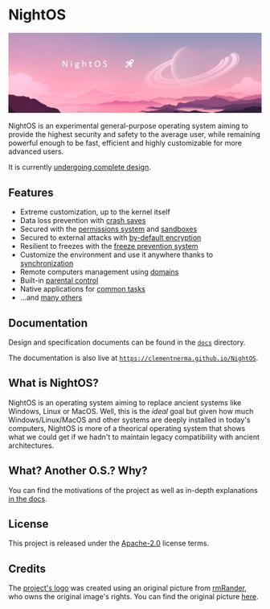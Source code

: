 # NightOS

![NightOS Logo](logo.png)

NightOS is an experimental general-purpose operating system aiming to provide the highest security and safety to the average user, while remaining powerful enough to be fast, efficient and highly customizable for more advanced users.

It is currently [undergoing complete design](docs/).

## Features

* Extreme customization, up to the kernel itself
* Data loss prevention with [crash saves](docs/features/crash-saves.md)
* Secured with the [permissions system](docs/specs/permissions.md) and [sandboxes](docs/features/sandboxes.md)
* Secured to external attacks with [by-default encryption](docs/features/encryption.md)
* Resilient to freezes with the [freeze prevention system](docs/features/freeze-prevention.md)
* Customize the environment and use it anywhere thanks to [synchronization](docs/features/synchronization.md)
* Remote computers management using [domains](docs/features/domains.md)
* Built-in [parental control](docs/features/parental-control.md)
* Native applications for [common tasks](docs/applications/)
* ...and [many others](docs/)

## Documentation

Design and specification documents can be found in the [`docs`](docs/) directory.

The documentation is also live at [`https://clementnerma.github.io/NightOS`](https://clementnerma.github.io/NightOS).

## What is NightOS?

NightOS is an operating system aiming to replace ancient systems like Windows, Linux or MacOS. Well, this is the _ideal_ goal but given how much Windows/Linux/MacOS and other systems are deeply installed in today's computers, NightOS is more of a theorical operating system that shows what we could get if we hadn't to maintain legacy compatibility with ancient architectures.

## What? Another O.S.? Why?

You can find the motivations of the project as well as in-depth explanations [in the docs](docs/).

## License

This project is released under the [Apache-2.0](LICENSE.md) license terms.

## Credits

The [project's logo](logo.png) was created using an original picture from [rmRander](https://www.deviantart.com/rmradev), who owns the original image's rights.
You can find the original picture [here](https://www.deviantart.com/rmradev/art/Moon-sunset-landscape-825321054).